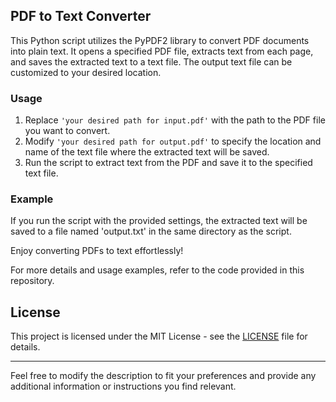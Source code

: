 ## PDF to Text Converter

This Python script utilizes the PyPDF2 library to convert PDF documents into plain text. It opens a specified PDF file, extracts text from each page, and saves the extracted text to a text file. The output text file can be customized to your desired location.

### Usage

1. Replace `'your desired path for input.pdf'` with the path to the PDF file you want to convert.
2. Modify `'your desired path for output.pdf'` to specify the location and name of the text file where the extracted text will be saved.
3. Run the script to extract text from the PDF and save it to the specified text file.

### Example

If you run the script with the provided settings, the extracted text will be saved to a file named 'output.txt' in the same directory as the script.

Enjoy converting PDFs to text effortlessly!

For more details and usage examples, refer to the code provided in this repository.

## License

This project is licensed under the MIT License - see the [LICENSE](LICENSE) file for details.

---

Feel free to modify the description to fit your preferences and provide any additional information or instructions you find relevant.
